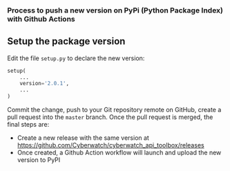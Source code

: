 ### Process to push a new version on PyPi (Python Package Index) with Github Actions

## Setup the package version

Edit the file `setup.py` to declare the new version:

```python
setup(
    ...
    version='2.0.1',
    ...
)
```

Commit the change, push to your Git repository remote on GitHub, create a pull request into the `master` branch.
Once the pull request is merged, the final steps are:

- Create a new release with the same version at https://github.com/Cyberwatch/cyberwatch_api_toolbox/releases
- Once created, a Github Action workflow will launch and upload the new version to PyPI

